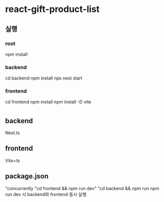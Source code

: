 # react-gift-product-list
## 실행
### root
npm install

### backend
cd backend
npm install
npx nest start

### frontend
cd frontend
npm install
npm install -D vite

#

## backend
Next.ts

## frontend
Vite+ts

## package.json
"concurrently \"cd frontend && npm run dev\" \"cd backend && npm run
npm run dev 시 backend와 frontend 동시 실행
